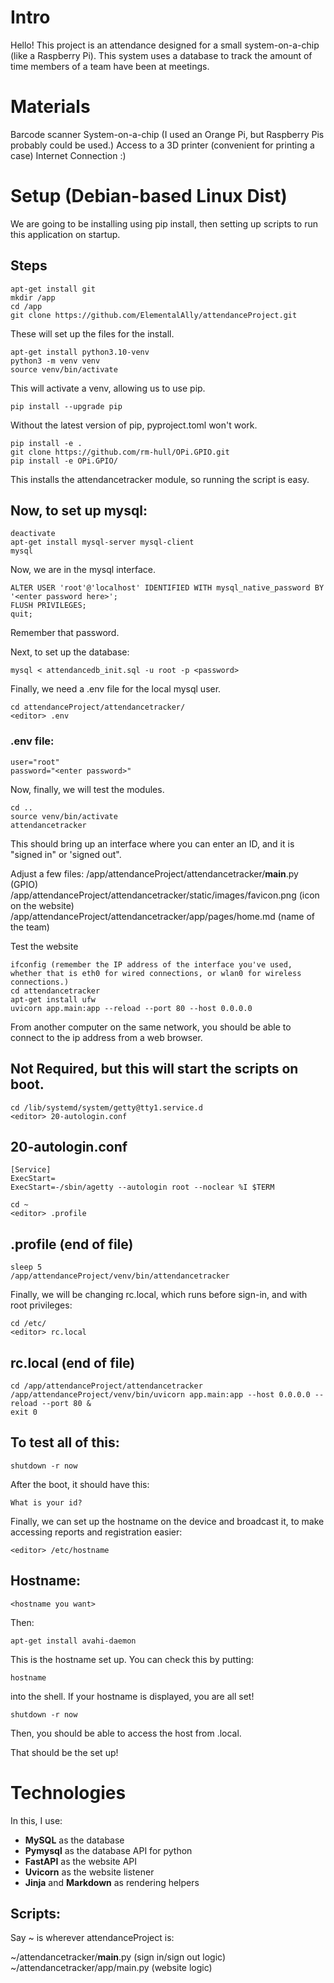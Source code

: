 # Intro
Hello! This project is an attendance designed for a small system-on-a-chip (like a Raspberry Pi). This system uses a database to track the amount of time members of a team have been at meetings.

# Materials
Barcode scanner
System-on-a-chip (I used an Orange Pi, but Raspberry Pis probably could be used.)
Access to a 3D printer (convenient for printing a case)
Internet Connection :)

# Setup (Debian-based Linux Dist)
We are going to be installing using pip install, then setting up scripts to run this application on startup.

## Steps
```
apt-get install git
mkdir /app
cd /app
git clone https://github.com/ElementalAlly/attendanceProject.git
```

These will set up the files for the install.

```
apt-get install python3.10-venv
python3 -m venv venv
source venv/bin/activate
```

This will activate a venv, allowing us to use pip.

```
pip install --upgrade pip
```

Without the latest version of pip, pyproject.toml won't work.

```
pip install -e .
git clone https://github.com/rm-hull/OPi.GPIO.git
pip install -e OPi.GPIO/
```

This installs the attendancetracker module, so running the script is easy.

## Now, to set up mysql:

```
deactivate
apt-get install mysql-server mysql-client
mysql
```

Now, we are in the mysql interface.

```
ALTER USER 'root'@'localhost' IDENTIFIED WITH mysql_native_password BY '<enter password here>';
FLUSH PRIVILEGES;
quit;
```

Remember that password.

Next, to set up the database:

```
mysql < attendancedb_init.sql -u root -p <password>
```

Finally, we need a .env file for the local mysql user.

```
cd attendanceProject/attendancetracker/
<editor> .env
```

### .env file:
```
user="root"
password="<enter password>"
```

Now, finally, we will test the modules.

```
cd ..
source venv/bin/activate
attendancetracker
```

This should bring up an interface where you can enter an ID, and it is "signed in" or 'signed out".

Adjust a few files:
   /app/attendanceProject/attendancetracker/__main__.py (GPIO)
   /app/attendanceProject/attendancetracker/static/images/favicon.png (icon on the website)
   /app/attendanceProject/attendancetracker/app/pages/home.md (name of the team)

Test the website
```
ifconfig (remember the IP address of the interface you've used, whether that is eth0 for wired connections, or wlan0 for wireless connections.)
cd attendancetracker
apt-get install ufw
uvicorn app.main:app --reload --port 80 --host 0.0.0.0
```

From another computer on the same network, you should be able to connect to the ip address from a web browser.

## Not Required, but this will start the scripts on boot.

```
cd /lib/systemd/system/getty@tty1.service.d
<editor> 20-autologin.conf
```

## 20-autologin.conf
```
[Service]
ExecStart=
ExecStart=-/sbin/agetty --autologin root --noclear %I $TERM
```

```
cd ~
<editor> .profile
```

## .profile (end of file)
```
sleep 5
/app/attendanceProject/venv/bin/attendancetracker
```

Finally, we will be changing rc.local, which runs before sign-in, and with root privileges:

```
cd /etc/
<editor> rc.local
```

## rc.local (end of file)
```
cd /app/attendanceProject/attendancetracker
/app/attendanceProject/venv/bin/uvicorn app.main:app --host 0.0.0.0 --reload --port 80 &
exit 0
```

## To test all of this:
```
shutdown -r now
```

After the boot, it should have this:

```
What is your id?

```

Finally, we can set up the hostname on the device and broadcast it, to make accessing reports and registration easier:

```
<editor> /etc/hostname
```

## Hostname:
```
<hostname you want>
```

Then:

```
apt-get install avahi-daemon
```

This is the hostname set up. You can check this by putting:

```
hostname
```

into the shell. If your hostname is displayed, you are all set!

```
shutdown -r now
```

Then, you should be able to access the host from <hostname>.local.

That should be the set up!

# Technologies

In this, I use:
 - **MySQL** as the database
 - **Pymysql** as the database API for python
 - **FastAPI** as the website API
 - **Uvicorn** as the website listener
 - **Jinja** and **Markdown** as rendering helpers

## Scripts:
Say ~ is wherever attendanceProject is:

~/attendancetracker/__main__.py (sign in/sign out logic)
~/attendancetracker/app/main.py (website logic)
